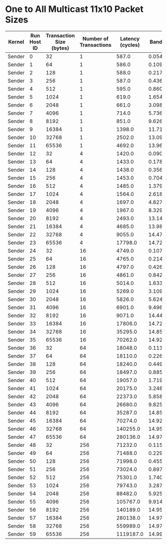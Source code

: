 # One to All Multicast 11x10 Packet Sizes

| Kernel | Run Host ID | Transaction Size (bytes) | Number of Transactions | Latency (cycles) | Bandwidth (bytes/cycle) |
|---|---|---|---|---|---|
| Sender | 0 | 32 | 1 | 587.0 | 0.054514480408858604 |
| Sender | 1 | 64 | 1 | 586.0 | 0.10921501706484642 |
| Sender | 2 | 128 | 1 | 588.0 | 0.21768707482993196 |
| Sender | 3 | 256 | 1 | 587.0 | 0.43611584327086883 |
| Sender | 4 | 512 | 1 | 595.0 | 0.8605042016806723 |
| Sender | 5 | 1024 | 1 | 619.0 | 1.654281098546042 |
| Sender | 6 | 2048 | 1 | 661.0 | 3.098335854765507 |
| Sender | 7 | 4096 | 1 | 714.0 | 5.7366946778711485 |
| Sender | 8 | 8192 | 1 | 851.0 | 9.62632197414806 |
| Sender | 9 | 16384 | 1 | 1398.0 | 11.719599427753934 |
| Sender | 10 | 32768 | 1 | 2502.0 | 13.096722621902478 |
| Sender | 11 | 65536 | 1 | 4692.0 | 13.967604433077579 |
| Sender | 12 | 32 | 4 | 1420.0 | 0.09014084507042254 |
| Sender | 13 | 64 | 4 | 1433.0 | 0.17864619678995114 |
| Sender | 14 | 128 | 4 | 1438.0 | 0.3560500695410292 |
| Sender | 15 | 256 | 4 | 1453.0 | 0.70474879559532 |
| Sender | 16 | 512 | 4 | 1485.0 | 1.3791245791245792 |
| Sender | 17 | 1024 | 4 | 1564.0 | 2.6189258312020463 |
| Sender | 18 | 2048 | 4 | 1697.0 | 4.82734236888627 |
| Sender | 19 | 4096 | 4 | 1967.0 | 8.329435688866294 |
| Sender | 20 | 8192 | 4 | 2493.0 | 13.144003208985158 |
| Sender | 21 | 16384 | 4 | 4685.0 | 13.988473852721452 |
| Sender | 22 | 32768 | 4 | 9055.0 | 14.475096631695196 |
| Sender | 23 | 65536 | 4 | 17798.0 | 14.728845937745815 |
| Sender | 24 | 32 | 16 | 4749.0 | 0.10781217098336492 |
| Sender | 25 | 64 | 16 | 4765.0 | 0.214900314795383 |
| Sender | 26 | 128 | 16 | 4797.0 | 0.4269335001042318 |
| Sender | 27 | 256 | 16 | 4861.0 | 0.8426249742851265 |
| Sender | 28 | 512 | 16 | 5014.0 | 1.6338252891902671 |
| Sender | 29 | 1024 | 16 | 5269.0 | 3.1095084456253557 |
| Sender | 30 | 2048 | 16 | 5826.0 | 5.624442155853073 |
| Sender | 31 | 4096 | 16 | 6901.0 | 9.496594696420809 |
| Sender | 32 | 8192 | 16 | 9071.0 | 14.449564546356521 |
| Sender | 33 | 16384 | 16 | 17806.0 | 14.722228462316073 |
| Sender | 34 | 32768 | 16 | 35295.0 | 14.854455305284034 |
| Sender | 35 | 65536 | 16 | 70262.0 | 14.923799493324983 |
| Sender | 36 | 32 | 64 | 18048.0 | 0.11347517730496454 |
| Sender | 37 | 64 | 64 | 18110.0 | 0.22617338487023744 |
| Sender | 38 | 128 | 64 | 18240.0 | 0.44912280701754387 |
| Sender | 39 | 256 | 64 | 18497.0 | 0.8857652592312267 |
| Sender | 40 | 512 | 64 | 19057.0 | 1.7194731594689616 |
| Sender | 41 | 1024 | 64 | 20175.0 | 3.2483767038413878 |
| Sender | 42 | 2048 | 64 | 22373.0 | 5.858490144370447 |
| Sender | 43 | 4096 | 64 | 26680.0 | 9.825487256371813 |
| Sender | 44 | 8192 | 64 | 35287.0 | 14.85782299430385 |
| Sender | 45 | 16384 | 64 | 70274.0 | 14.92125110282608 |
| Sender | 46 | 32768 | 64 | 140255.0 | 14.95242237353392 |
| Sender | 47 | 65536 | 64 | 280136.0 | 14.972384841648342 |
| Sender | 48 | 32 | 256 | 71232.0 | 0.11500449236298294 |
| Sender | 49 | 64 | 256 | 71488.0 | 0.22918531781557744 |
| Sender | 50 | 128 | 256 | 71998.0 | 0.4551237534375955 |
| Sender | 51 | 256 | 256 | 73024.0 | 0.8974583698510079 |
| Sender | 52 | 512 | 256 | 75301.0 | 1.7406408945432332 |
| Sender | 53 | 1024 | 256 | 79743.0 | 3.2873606460755176 |
| Sender | 54 | 2048 | 256 | 88482.0 | 5.925363350738003 |
| Sender | 55 | 4096 | 256 | 105767.0 | 9.914018550209423 |
| Sender | 56 | 8192 | 256 | 140189.0 | 14.959461869333543 |
| Sender | 57 | 16384 | 256 | 280138.0 | 14.97227794872527 |
| Sender | 58 | 32768 | 256 | 559989.0 | 14.979951391902341 |
| Sender | 59 | 65536 | 256 | 1119187.0 | 14.990538667800823 |
